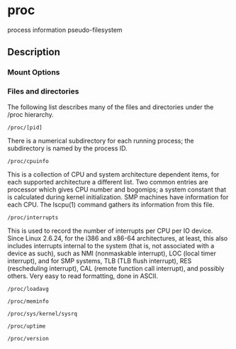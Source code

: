 # proc

process information pseudo-filesystem

## Description

### Mount Options

### Files and directories

The following list describes many of the files and directories under the /proc hierarchy.
```
/proc/[pid]
```
There is a numerical subdirectory for each running process;
the subdirectory is named by the process ID.

```
/proc/cpuinfo
```
This is a collection of CPU and system architecture dependent items, for each supported architecture a different list.
Two common entries are processor which gives CPU number and bogomips;
a system constant that is calculated during kernel initialization.
SMP machines have information for each CPU.
The lscpu(1) command gathers its information from this file.

```
/proc/interrupts
```
This is used to record the number of interrupts per CPU per IO device.
Since Linux 2.6.24, for the i386 and x86-64 architectures, at least, this also includes interrupts internal to the system (that is, not associated with a device as such), such as NMI (nonmaskable interrupt), LOC (local timer interrupt), and for SMP systems, TLB (TLB flush interrupt), RES (rescheduling interrupt), CAL (remote function call interrupt), and possibly others.
Very easy to read formatting, done in ASCII.

```
/proc/loadavg
```

```
/proc/meminfo
```

```
/proc/sys/kernel/sysrq
```

```
/proc/uptime
```

```
/proc/version
```
